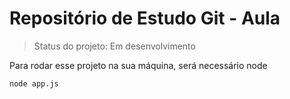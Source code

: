 # Repositório de Estudo Git - Aula

> Status do projeto: Em desenvolvimento

Para rodar esse projeto na sua máquina, será necessário node 

```
node app.js

````

